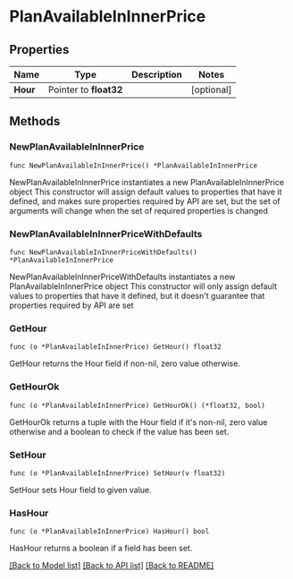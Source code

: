 # PlanAvailableInInnerPrice

## Properties

Name | Type | Description | Notes
------------ | ------------- | ------------- | -------------
**Hour** | Pointer to **float32** |  | [optional] 

## Methods

### NewPlanAvailableInInnerPrice

`func NewPlanAvailableInInnerPrice() *PlanAvailableInInnerPrice`

NewPlanAvailableInInnerPrice instantiates a new PlanAvailableInInnerPrice object
This constructor will assign default values to properties that have it defined,
and makes sure properties required by API are set, but the set of arguments
will change when the set of required properties is changed

### NewPlanAvailableInInnerPriceWithDefaults

`func NewPlanAvailableInInnerPriceWithDefaults() *PlanAvailableInInnerPrice`

NewPlanAvailableInInnerPriceWithDefaults instantiates a new PlanAvailableInInnerPrice object
This constructor will only assign default values to properties that have it defined,
but it doesn't guarantee that properties required by API are set

### GetHour

`func (o *PlanAvailableInInnerPrice) GetHour() float32`

GetHour returns the Hour field if non-nil, zero value otherwise.

### GetHourOk

`func (o *PlanAvailableInInnerPrice) GetHourOk() (*float32, bool)`

GetHourOk returns a tuple with the Hour field if it's non-nil, zero value otherwise
and a boolean to check if the value has been set.

### SetHour

`func (o *PlanAvailableInInnerPrice) SetHour(v float32)`

SetHour sets Hour field to given value.

### HasHour

`func (o *PlanAvailableInInnerPrice) HasHour() bool`

HasHour returns a boolean if a field has been set.


[[Back to Model list]](../README.md#documentation-for-models) [[Back to API list]](../README.md#documentation-for-api-endpoints) [[Back to README]](../README.md)


